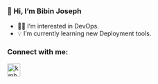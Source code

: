 ### 👋 Hi, I’m Bibin Joseph

<!--
**bibincatchme/bibincatchme** is a ✨ _special_ ✨ repository because its `README.md` (this file) appears on your GitHub profile.

Here are some ideas to get you started:
<!-- Connect with me -->
- 👨‍💻 I’m interested in DevOps.
- 💡 I’m currently learning new Deployment tools.


<h3 align="left">Connect with me:</h3>
<p align="left">
<a href="https://linkedin.com/in/kmhmubin" target="blank"><img align="center" src="https://github.com/kmhmubin/kmhmubin/blob/master/assets/linkedin.svg" alt="kmhmubin" height="30" width="30" /></a>
</p>
